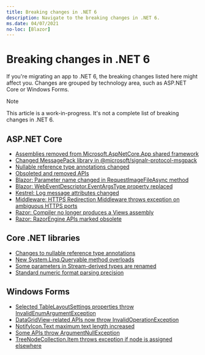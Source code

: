 ```yaml
---
title: Breaking changes in .NET 6
description: Navigate to the breaking changes in .NET 6.
ms.date: 04/07/2021
no-loc: [Blazor]
---
```

# Breaking changes in .NET 6

If you're migrating an app to .NET 6, the breaking changes listed here might affect you. Changes are grouped by technology area, such as ASP.NET Core or Windows Forms.

> [!NOTE]
> This article is a work-in-progress. It's not a complete list of breaking changes in .NET 6.

## ASP.NET Core

- [Assemblies removed from Microsoft.AspNetCore.App shared framework](aspnet-core/6.0/assemblies-removed-from-shared-framework.md)
- [Changed MessagePack library in @microsoft/signalr-protocol-msgpack](aspnet-core/6.0/messagepack-library-change.md)
- [Nullable reference type annotations changed](aspnet-core/6.0/nullable-reference-type-annotations-changed.md)
- [Obsoleted and removed APIs](aspnet-core/6.0/obsolete-removed-apis.md)
- [Blazor: Parameter name changed in RequestImageFileAsync method](aspnet-core/6.0/blazor-parameter-name-changed-in-method.md)
- [Blazor: WebEventDescriptor.EventArgsType property replaced](aspnet-core/6.0/blazor-eventargstype-property-replaced.md)
- [Kestrel: Log message attributes changed](aspnet-core/6.0/kestrel-log-message-attributes-changed.md)
- [Middleware: HTTPS Redirection Middleware throws exception on ambiguous HTTPS ports](aspnet-core/6.0/middleware-ambiguous-https-ports-exception.md)
- [Razor: Compiler no longer produces a Views assembly](aspnet-core/6.0/razor-compiler-doesnt-produce-views-assembly.md)
- [Razor: RazorEngine APIs marked obsolete](aspnet-core/6.0/razor-engine-apis-obsolete.md)

## Core .NET libraries

- [Changes to nullable reference type annotations](core-libraries/6.0/nullable-ref-type-annotation-changes.md)
- [New System.Linq.Queryable method overloads](core-libraries/6.0/additional-linq-queryable-method-overloads.md)
- [Some parameters in Stream-derived types are renamed](core-libraries/6.0/parameters-renamed-on-stream-derived-types.md)
- [Standard numeric format parsing precision](core-libraries/6.0/numeric-format-parsing-handles-higher-precision.md)

## Windows Forms

- [Selected TableLayoutSettings properties throw InvalidEnumArgumentException](windows-forms/6.0/tablelayoutsettings-apis-throw-invalidenumargumentexception.md)
- [DataGridView-related APIs now throw InvalidOperationException](windows-forms/6.0/null-owner-causes-invalidoperationexception.md)
- [NotifyIcon.Text maximum text length increased](windows-forms/6.0/notifyicon-text-max-text-length-increased.md)
- [Some APIs throw ArgumentNullException](windows-forms/6.0/apis-throw-argumentnullexception.md)
- [TreeNodeCollection.Item throws exception if node is assigned elsewhere](windows-forms/6.0/treenodecollection-item-throws-argumentexception.md)
